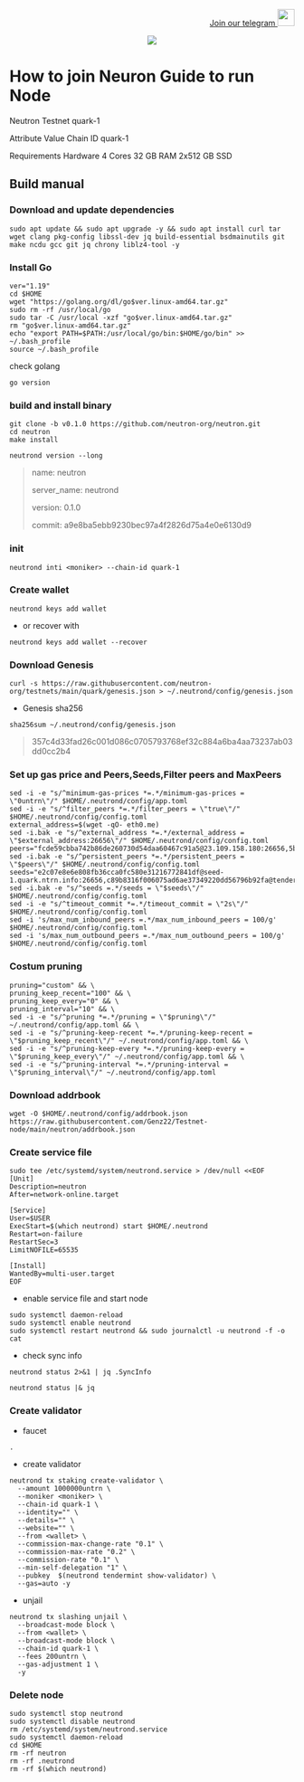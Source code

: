 <p style="font-size:14px" align="right">
<a href="https://t.me/genznodes" target="_blank">Join our telegram <img src="https://user-images.githubusercontent.com/50621007/183283867-56b4d69f-bc6e-4939-b00a-72aa019d1aea.png" width="30"/></a>


<p align="center">
    <img src="https://user-images.githubusercontent.com/94878333/202221381-f685d4eb-0888-4544-a466-823f1898eb50.jpg">
</p>

# How to join Neuron Guide to run Node 

Neutron Testnet quark-1

Attribute	Value
Chain ID	quark-1

Requirements
Hardware
4 Cores
32 GB RAM
2x512 GB SSD

## Build manual

### Download and update dependencies

```
sudo apt update && sudo apt upgrade -y && sudo apt install curl tar wget clang pkg-config libssl-dev jq build-essential bsdmainutils git make ncdu gcc git jq chrony liblz4-tool -y
```

### Install Go

```
ver="1.19"
cd $HOME
wget "https://golang.org/dl/go$ver.linux-amd64.tar.gz"
sudo rm -rf /usr/local/go
sudo tar -C /usr/local -xzf "go$ver.linux-amd64.tar.gz"
rm "go$ver.linux-amd64.tar.gz"
echo "export PATH=$PATH:/usr/local/go/bin:$HOME/go/bin" >> ~/.bash_profile
source ~/.bash_profile
```

check golang

```
go version
```

### build and install binary

```
git clone -b v0.1.0 https://github.com/neutron-org/neutron.git
cd neutron
make install
```

`neutrond version --long`

>name: neutron
>
>server_name: neutrond
>
>version: 0.1.0
>
>commit: a9e8ba5ebb9230bec97a4f2826d75a4e0e6130d9

### init

```
neutrond inti <moniker> --chain-id quark-1
```

### Create wallet

```
neutrond keys add wallet
```

- or recover with

```
neutrond keys add wallet --recover
```

### Download Genesis

```
curl -s https://raw.githubusercontent.com/neutron-org/testnets/main/quark/genesis.json > ~/.neutrond/config/genesis.json
```

- Genesis sha256

```
sha256sum ~/.neutrond/config/genesis.json
```

>357c4d33fad26c001d086c0705793768ef32c884a6ba4aa73237ab03dd0cc2b4

### Set up gas price and Peers,Seeds,Filter peers and MaxPeers

```
sed -i -e "s/^minimum-gas-prices *=.*/minimum-gas-prices = \"0untrn\"/" $HOME/.neutrond/config/app.toml
sed -i -e "s/^filter_peers *=.*/filter_peers = \"true\"/" $HOME/.neutrond/config/config.toml
external_address=$(wget -qO- eth0.me) 
sed -i.bak -e "s/^external_address *=.*/external_address = \"$external_address:26656\"/" $HOME/.neutrond/config/config.toml
peers="fcde59cbba742b86de260730d54daa60467c91a5@23.109.158.180:26656,5bdc67a5d5219aeda3c743e04fdcd72dcb150ba3@65.109.31.114:2480,3e9656706c94ae8b11596e53656c80cf092abe5d@65.21.250.197:46656,9cb73281f6774e42176905e548c134fc45bbe579@162.55.134.54:26656,27b07238cf2ea76acabd5d84d396d447d72aa01b@65.109.54.15:51656,f10c2cb08f82225a7ef2367709e8ac427d61d1b5@57.128.144.247:26656,20b4f9207cdc9d0310399f848f057621f7251846@222.106.187.13:40006,5019864f233cee00f3a6974d9ccaac65caa83807@162.19.31.150:55256,2144ce0e9e08b2a30c132fbde52101b753df788d@194.163.168.99:26656,b37326e3acd60d4e0ea2e3223d00633605fb4f79@nebula.p2p.org:26656"
sed -i.bak -e "s/^persistent_peers *=.*/persistent_peers = \"$peers\"/" $HOME/.neutrond/config/config.toml
seeds="e2c07e8e6e808fb36cca0fc580e31216772841df@seed-1.quark.ntrn.info:26656,c89b8316f006075ad6ae37349220dd56796b92fa@tenderseed.ccvalidators.com:29001"
sed -i.bak -e "s/^seeds =.*/seeds = \"$seeds\"/" $HOME/.neutrond/config/config.toml
sed -i -e "s/^timeout_commit *=.*/timeout_commit = \"2s\"/" $HOME/.neutrond/config/config.toml
sed -i 's/max_num_inbound_peers =.*/max_num_inbound_peers = 100/g' $HOME/.neutrond/config/config.toml
sed -i 's/max_num_outbound_peers =.*/max_num_outbound_peers = 100/g' $HOME/.neutrond/config/config.toml
```

### Costum pruning 

```
pruning="custom" && \
pruning_keep_recent="100" && \
pruning_keep_every="0" && \
pruning_interval="10" && \
sed -i -e "s/^pruning *=.*/pruning = \"$pruning\"/" ~/.neutrond/config/app.toml && \
sed -i -e "s/^pruning-keep-recent *=.*/pruning-keep-recent = \"$pruning_keep_recent\"/" ~/.neutrond/config/app.toml && \
sed -i -e "s/^pruning-keep-every *=.*/pruning-keep-every = \"$pruning_keep_every\"/" ~/.neutrond/config/app.toml && \
sed -i -e "s/^pruning-interval *=.*/pruning-interval = \"$pruning_interval\"/" ~/.neutrond/config/app.toml
```

### Download addrbook

```
wget -O $HOME/.neutrond/config/addrbook.json https://raw.githubusercontent.com/Genz22/Testnet-node/main/neutron/addrbook.json
```

### Create service file 

```
sudo tee /etc/systemd/system/neutrond.service > /dev/null <<EOF
[Unit]
Description=neutron
After=network-online.target

[Service]
User=$USER
ExecStart=$(which neutrond) start $HOME/.neutrond
Restart=on-failure
RestartSec=3
LimitNOFILE=65535

[Install]
WantedBy=multi-user.target
EOF
```

- enable service file and start node

```
sudo systemctl daemon-reload
sudo systemctl enable neutrond
sudo systemctl restart neutrond && sudo journalctl -u neutrond -f -o cat
```

- check sync info

```
neutrond status 2>&1 | jq .SyncInfo
```

```
neutrond status |& jq
```

### Create validator 

- faucet 

```
.
```

- create validator

```
neutrond tx staking create-validator \
  --amount 1000000untrn \
  --moniker <moniker> \
  --chain-id quark-1 \
  --identity="" \
  --details="" \
  --website="" \
  --from <wallet> \
  --commission-max-change-rate "0.1" \
  --commission-max-rate "0.2" \
  --commission-rate "0.1" \
  --min-self-delegation "1" \
  --pubkey  $(neutrond tendermint show-validator) \
  --gas=auto -y
```

- unjail

```
neutrond tx slashing unjail \
  --broadcast-mode block \
  --from <wallet> \
  --broadcast-mode block \
  --chain-id quark-1 \
  --fees 200untrn \
  --gas-adjustment 1 \
  -y
```  
### Delete node 

```
sudo systemctl stop neutrond
sudo systemctl disable neutrond
rm /etc/systemd/system/neutrond.service
sudo systemctl daemon-reload
cd $HOME
rm -rf neutron
rm -rf .neutrond
rm -rf $(which neutrond)
```



